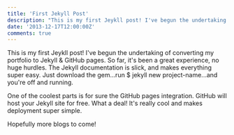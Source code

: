 ```yaml
---
title: 'First Jekyll Post'
description: "This is my first Jeykll post! I've begun the undertaking of converting my portfolio to Jekyll & GitHub pages."
date: '2013-12-17T12:00:00Z'
comments: true
---
```


This is my first Jeykll post! I've begun the undertaking of converting my portfolio to Jekyll & GitHub pages. So far, it's been a great experience, no huge hurdles. The Jekyll documentation is slick, and makes everything super easy. Just download the gem...run $ jekyll new project-name...and you're off and running.

One of the coolest parts is for sure the GitHub pages integration. GitHub will host your Jekyll site for free. What a deal! It's really cool and makes deployment super simple.

Hopefully more blogs to come!
